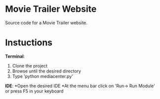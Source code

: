 # Movie Trailer Website
Source code for a Movie Trailer website.


# Instuctions
**Terminal**:
1. Clone the project
1. Browse until the desired directory
1. Type 'python mediacenter.py'

**IDE**:
*Open the desired IDE
*At the menu bar click on 'Run-> Run Module' or press F5 in your keyboard